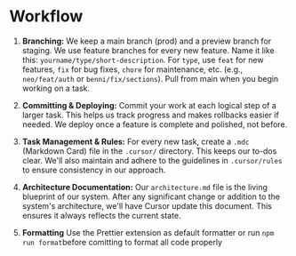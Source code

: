 # Workflow

1.  **Branching:** We keep a main branch (prod) and a preview branch for staging. We use feature branches for every new feature. Name it like this: `yourname/type/short-description`. For `type`, use `feat` for new features, `fix` for bug fixes, `chore` for maintenance, etc. (e.g., `neo/feat/auth` or `benni/fix/sections`). Pull from main when you begin working on a task.

2.  **Committing & Deploying:** Commit your work at each logical step of a larger task. This helps us track progress and makes rollbacks easier if needed. We deploy once a feature is complete and polished, not before.

3.  **Task Management & Rules:** For every new task, create a `.mdc` (Markdown Card) file in the `.cursor/` directory. This keeps our to-dos clear. We'll also maintain and adhere to the guidelines in `.cursor/rules` to ensure consistency in our approach.

4.  **Architecture Documentation:** Our `architecture.md` file is the living blueprint of our system. After any significant change or addition to the system's architecture, we'll have Cursor update this document. This ensures it always reflects the current state.

5.  **Formatting** Use the Prettier extension as default formatter or run `npm run format`before comitting to format all code properly
